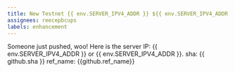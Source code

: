 ```yaml
---
title: New Testnet {{ env.SERVER_IPV4_ADDR }} ${{ env.SERVER_IPV4_ADDR }}
assignees: reecepbcups
labels: enhancement
---
```

Someone just pushed, woo! Here is the server IP: {{ env.SERVER_IPV4_ADDR }} or {{ env.SERVER_IPV4_ADDR }}. sha: {{ github.sha }} ref_name: {{github.ref_name}}